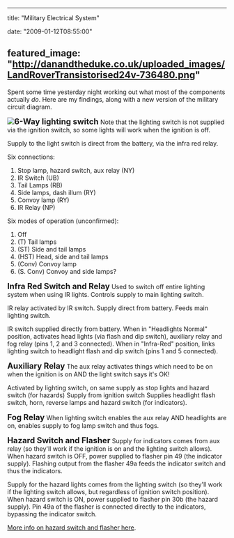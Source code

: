 
---
title: "Military Electrical System"

date: "2009-01-12T08:55:00"

featured_image: "http://danandtheduke.co.uk/uploaded_images/LandRoverTransistorised24v-736480.png"
---


Spent some time yesterday night working out what most of the components actually <span style="font-style: italic;">do</span>.  Here are my findings, along with a new version of the military circuit diagram.

<a href="http://danandtheduke.co.uk/uploaded_images/LandRoverTransistorised24v-736485.png"><img src="/images/military-electrical-system/LandRoverTransistorised24v-736480.png"/></a><span style="font-weight: bold;font-size:130%;" >6-Way lighting switch</span>
Note that the lighting switch is not supplied via the ignition switch, so some lights will work when the ignition is off.

Supply to the light switch is direct from the battery, via the infra red relay.

Six connections:
1. Stop lamp, hazard switch, aux relay (NY)
2. IR Switch (UB)
3. Tail Lamps (RB)
4. Side lamps, dash illum (RY)
5. Convoy lamp (RY)
6. IR Relay (NP)

Six modes of operation (unconfirmed):
1. Off
2. (T) Tail lamps
3. (ST) Side and tail lamps
4. (HST) Head, side and tail lamps
5. (Conv) Convoy lamp
6. (S. Conv) Convoy and side lamps?

<span style="font-weight: bold;font-size:130%;" >Infra Red Switch and Relay</span>
Used to switch off entire lighting system when using IR lights.  Controls supply to main lighting switch.

IR relay activated by IR switch.  Supply direct from battery.  Feeds main lighting switch.

IR switch supplied directly from battery.  When in "Headlights Normal" position, activates head lights (via flash and dip switch), auxiliary relay and fog relay (pins 1, 2 and 3 connected).  When in "Infra-Red" position, links lighting switch to headlight flash and dip switch (pins 1 and 5 connected).

<span style="font-weight: bold;font-size:130%;" >Auxiliary Relay</span>
The aux relay activates things which need to be on when the ignition is on AND the light switch says it's OK!

Activated by lighting switch, on same supply as stop lights and hazard switch (for hazards)
Supply from ignition switch
Supplies headlight flash switch, horn, reverse lamps and hazard switch (for indicators).

<span style="font-weight: bold;font-size:130%;" >Fog Relay</span>
When lighting switch enables the aux relay AND headlights are on, enables supply to fog lamp switch and thus fogs.

<span style="font-weight: bold;font-size:130%;" >Hazard Switch and Flasher</span>
Supply for indicators comes from aux relay (so they'll work if the ignition is on and the lighting switch allows).
When hazard switch is OFF, power supplied to flasher pin 49 (the indicator supply).
Flashing output from the flasher 49a feeds the indicator switch and thus the indicators.

Supply for the hazard lights comes from the lighting switch (so they'll work if the lighting switch allows, but regardless of ignition switch position).
When hazard switch is ON, power supplied to flasher pin 30b (the hazard supply).  Pin 49a of the flasher is connected directly to the indicators, bypassing the indicator switch.

<a href="http://www.lrforum.com/forum/index.php?showtopic=30584&view=findpost&p=291850">More info on hazard switch and flasher here</a>.